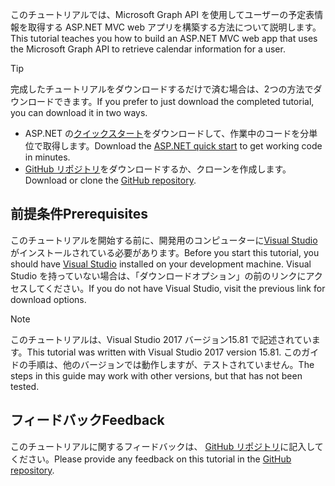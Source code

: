 <!-- markdownlint-disable MD002 MD041 -->

<span data-ttu-id="f2269-101">このチュートリアルでは、Microsoft Graph API を使用してユーザーの予定表情報を取得する ASP.NET MVC web アプリを構築する方法について説明します。</span><span class="sxs-lookup"><span data-stu-id="f2269-101">This tutorial teaches you how to build an ASP.NET MVC web app that uses the Microsoft Graph API to retrieve calendar information for a user.</span></span>

> [!TIP]
> <span data-ttu-id="f2269-102">完成したチュートリアルをダウンロードするだけで済む場合は、2つの方法でダウンロードできます。</span><span class="sxs-lookup"><span data-stu-id="f2269-102">If you prefer to just download the completed tutorial, you can download it in two ways.</span></span>
>
> - <span data-ttu-id="f2269-103">ASP.NET の[クイックスタート](https://developer.microsoft.com/graph/quick-start?platform=option-dotnet)をダウンロードして、作業中のコードを分単位で取得します。</span><span class="sxs-lookup"><span data-stu-id="f2269-103">Download the [ASP.NET quick start](https://developer.microsoft.com/graph/quick-start?platform=option-dotnet) to get working code in minutes.</span></span>
> - <span data-ttu-id="f2269-104">[GitHub リポジトリ](https://github.com/microsoftgraph/msgraph-training-aspnetmvcapp)をダウンロードするか、クローンを作成します。</span><span class="sxs-lookup"><span data-stu-id="f2269-104">Download or clone the [GitHub repository](https://github.com/microsoftgraph/msgraph-training-aspnetmvcapp).</span></span>

## <a name="prerequisites"></a><span data-ttu-id="f2269-105">前提条件</span><span class="sxs-lookup"><span data-stu-id="f2269-105">Prerequisites</span></span>

<span data-ttu-id="f2269-106">このチュートリアルを開始する前に、開発用のコンピューターに[Visual Studio](https://visualstudio.microsoft.com/vs/)がインストールされている必要があります。</span><span class="sxs-lookup"><span data-stu-id="f2269-106">Before you start this tutorial, you should have [Visual Studio](https://visualstudio.microsoft.com/vs/) installed on your development machine.</span></span> <span data-ttu-id="f2269-107">Visual Studio を持っていない場合は、「ダウンロードオプション」の前のリンクにアクセスしてください。</span><span class="sxs-lookup"><span data-stu-id="f2269-107">If you do not have Visual Studio, visit the previous link for download options.</span></span>

> [!NOTE]
> <span data-ttu-id="f2269-108">このチュートリアルは、Visual Studio 2017 バージョン15.81 で記述されています。</span><span class="sxs-lookup"><span data-stu-id="f2269-108">This tutorial was written with Visual Studio 2017 version 15.81.</span></span> <span data-ttu-id="f2269-109">このガイドの手順は、他のバージョンでは動作しますが、テストされていません。</span><span class="sxs-lookup"><span data-stu-id="f2269-109">The steps in this guide may work with other versions, but that has not been tested.</span></span>

## <a name="feedback"></a><span data-ttu-id="f2269-110">フィードバック</span><span class="sxs-lookup"><span data-stu-id="f2269-110">Feedback</span></span>

<span data-ttu-id="f2269-111">このチュートリアルに関するフィードバックは、 [GitHub リポジトリ](https://github.com/microsoftgraph/msgraph-training-aspnetmvcapp)に記入してください。</span><span class="sxs-lookup"><span data-stu-id="f2269-111">Please provide any feedback on this tutorial in the [GitHub repository](https://github.com/microsoftgraph/msgraph-training-aspnetmvcapp).</span></span>